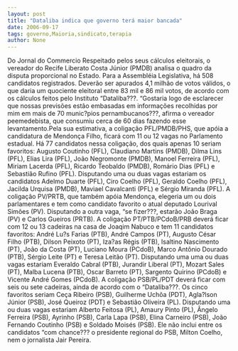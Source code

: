 ```yaml
---
layout: post
title: "Dataliba indica que governo terá maior bancada"
date: 2006-09-17
tags: governo,Maioria,sindicato,terapia
author: None
---
```

Do Jornal do Commercio
Respeitado pelos seus cálculos eleitorais, o vereador do Recife Liberato Costa Júnior (PMDB) analisa o quadro da disputa proporcional no Estado.
Para a Assembléia Legislativa, há 508 candidatos registrados. Deverão ser apurados 4,1 milhão de votos válidos, o que daria um quociente eleitoral entre 83 mil e 86 mil votos, de acordo com os cálculos feitos pelo Instituto “Dataliba???. 
“Gostaria logo de esclarecer que nossas previsões estão embasadas em informações recolhidas por mim em mais de 70 munic?pios pernambucanos???, afirma o vereador peemedebista, que consumiu cerca de 60 dias fazendo esse levantamento.Pela sua estimativa, a coligação PFL/PMDB/PHS, que apóia a candidatura de Mendonça Filho, ficará com 11 ou 12 vagas no Parlamento estadual. Há 77 candidatos nessa coligação, dos quais apenas 10 seriam favoritos: Augusto Coutinho (PFL), Claudiano Martins (PMDB), Dilma Lins (PFL), Elias Lira (PFL), João Negromonte (PMDB), Manoel Ferreira (PFL), Miriam Lacerda (PFL), Ricardo Teobaldo (PMDB), Romário Dias (PFL) e Sebastião Rufino (PFL). Disputando uma ou duas vagas estariam os candidatos Adelmo Duarte (PFL), Ciro Coelho (PFL), Geraldo Coelho (PFL), Jacilda Urquisa (PMDB), Maviael Cavalcanti (PFL) e Sérgio Miranda (PFL). 
A coligação PV/PRTB, que também apóia Mendonça, elegeria um ou dois parlamentares e tem como candidato favorito o atual deputado Lourival Simões (PV). Disputando a outra vaga, “se fizer???, estarão João Braga (PV) e Carlos Gueiros (PRTB). 
A coligação PT/PTB/PCdoB/PRB deverá ficar com 12 ou 13 cadeiras na casa de Joaqim Nabuco e tem 11 candidatos favoritos: André Lu?s Farias (PTB), André Campos (PT), Augusto César Filho (PTB), Dilson Peixoto (PT), Iza?as Régis (PTB), Isaltino Nascimento (PT), João da Costa (PT), Luciano Moura (PCdoB), Marco Antônio Dourado (PTB), Sérgio Leite (PT) e Teresa Leitão (PT). Disputando uma uma ou duas vagas estariam Everaldo Cabral (PTB), Jurandir Liberal (PT), Mozart Sales (PT), Malba Lucena (PTB), Oscar Barreto (PT), Sargento Quirino (PCdoB) e Vicente André Gomes (PCdoB). 
A coligação PSB/PL/PDT deverá ficar com seis ou sete cadeiras, ainda de acordo com o “Dataliba???. Os cinco favoritos seriam Ceça Ribeiro (PSB), Guilherme Uchôa (PDT), Agla?lson Júnior (PSB), José Queiroz (PDT) e Sebastião Oliveira (PL). Disputando uma ou duas vagas estariam Alberto Feitosa (PL), Amaury Pinto (PL), Ângelo Ferreira (PSB), Ayrinho (PSB), Carla Lapa (PSB), Elina Carneiro (PSB), João Fernando Coutinho (PSB) e Soldado Moisés (PSB). Ele não inclui entre os candidatos “com chance??? o presidente regional do PSB, Milton Coelho, nem o jornalista Jair Pereira.  